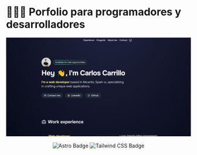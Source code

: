 # 👨🏻‍💻 Porfolio para programadores y desarrolladores

<div align="center">
<a href="https://carlosdev.es/">
<img src="./public/porfolio.png">
</a>
<p></p>
</div>

<div align="center">

![Astro Badge](https://img.shields.io/badge/Astro-FF3E00?logo=astro&logoColor=fff&style=flat)
![Tailwind CSS Badge](https://img.shields.io/badge/Tailwind%20CSS-06B6D4?logo=tailwindcss&logoColor=fff&style=flat)


</div>

